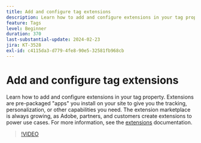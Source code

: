 ```yaml
---
title: Add and configure tag extensions
description: Learn how to add and configure extensions in your tag property.
feature: Tags
level: Beginner
duration: 370
last-substantial-update: 2024-02-23
jira: KT-3528
exl-id: c4115da3-d779-4fe8-90e5-32581fb968cb
---
```

# Add and configure tag extensions

Learn how to add and configure extensions in your tag property. Extensions are pre-packaged "apps" you install on your site to give you the tracking, personalization, or other capabilities you need. The extension marketplace is always growing, as Adobe, partners, and customers create extensions to power use cases. For more information, see the [extensions](https://experienceleague.adobe.com/docs/experience-platform/tags/ui/extensions/overview.html) documentation.

>[!VIDEO](https://video.tv.adobe.com/v/28732/?learn=on)
